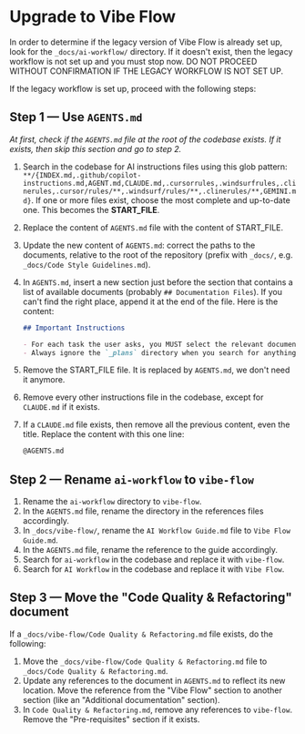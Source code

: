 # Upgrade to Vibe Flow

In order to determine if the legacy version of Vibe Flow is already set up, look for the `_docs/ai-workflow/` directory. If it doesn't exist, then the legacy workflow is not set up and you must stop now. DO NOT PROCEED WITHOUT CONFIRMATION IF THE LEGACY WORKFLOW IS NOT SET UP.

If the legacy workflow is set up, proceed with the following steps:

## Step 1 — Use `AGENTS.md`

_At first, check if the `AGENTS.md` file at the root of the codebase exists. If it exists, then skip this section and go to step 2._

1. Search in the codebase for AI instructions files using this glob pattern: `**/{INDEX.md,.github/copilot-instructions.md,AGENT.md,CLAUDE.md,.cursorrules,.windsurfrules,.clinerules,.cursor/rules/**,.windsurf/rules/**,.clinerules/**,GEMINI.md}`. If one or more files exist, choose the most complete and up-to-date one. This becomes the **START_FILE**.
2. Replace the content of `AGENTS.md` file with the content of START_FILE.
3. Update the new content of `AGENTS.md`: correct the paths to the documents, relative to the root of the repository (prefix with `_docs/`, e.g. `_docs/Code Style Guidelines.md`).
4. In `AGENTS.md`, insert a new section just before the section that contains a list of available documents (probably `## Documentation Files`). If you can't find the right place, append it at the end of the file. Here is the content:

   ```markdown
   ## Important Instructions

   - For each task the user asks, you MUST select the relevant documentation files and read them ENTIRELY.
   - Always ignore the `_plans` directory when you search for anything in the codebase.
   ```

5. Remove the START_FILE file. It is replaced by `AGENTS.md`, we don't need it anymore.
6. Remove every other instructions file in the codebase, except for `CLAUDE.md` if it exists.
7. If a `CLAUDE.md` file exists, then remove all the previous content, even the title. Replace the content with this one line:

   ```markdown
   @AGENTS.md
   ```

## Step 2 — Rename `ai-workflow` to `vibe-flow`

1. Rename the `ai-workflow` directory to `vibe-flow`.
2. In the `AGENTS.md` file, rename the directory in the references files accordingly.
3. In `_docs/vibe-flow/`, rename the `AI Workflow Guide.md` file to `Vibe Flow Guide.md`.
4. In the `AGENTS.md` file, rename the reference to the guide accordingly.
5. Search for `ai-workflow` in the codebase and replace it with `vibe-flow`.
6. Search for `AI Workflow` in the codebase and replace it with `Vibe Flow`.

## Step 3 — Move the "Code Quality & Refactoring" document

If a `_docs/vibe-flow/Code Quality & Refactoring.md` file exists, do the following:

1. Move the `_docs/vibe-flow/Code Quality & Refactoring.md` file to `_docs/Code Quality & Refactoring.md`.
2. Update any references to the document in `AGENTS.md` to reflect its new location. Move the reference from the "Vibe Flow" section to another section (like an "Additional documentation" section).
3. In `Code Quality & Refactoring.md`, remove any references to `vibe-flow`. Remove the "Pre-requisites" section if it exists.
